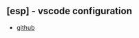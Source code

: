 ## [esp] - vscode configuration



* [github](https://github.com/espressif/vscode-esp-idf-extension/blob/master/docs/C_CPP_CONFIGURATION.md)